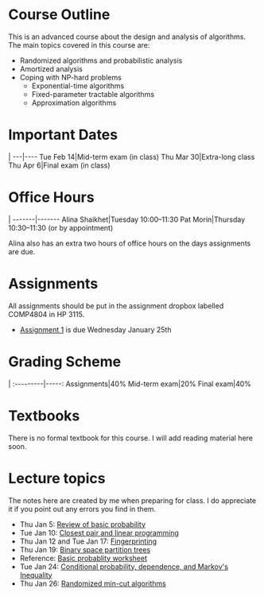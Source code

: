 # Course Outline

This is an advanced course about the design and analysis of algorithms.
The main topics covered in this course are:

- Randomized algorithms and probabilistic analysis
- Amortized analysis
- Coping with NP-hard problems
    - Exponential-time algorithms
    - Fixed-parameter tractable algorithms
    - Approximation algorithms

# Important Dates

|
---|----
Tue Feb 14|Mid-term exam (in class)
Thu Mar 30|Extra-long class
Thu Apr 6|Final exam (in class)

# Office Hours

|
-------|-------
Alina Shaikhet|Tuesday 10:00–11:30
Pat Morin|Thursday 10:30–11:30 (or by appointment)

Alina also has an extra two hours of office hours on the days assignments are due.


# Assignments

All assignments should be put in the assignment dropbox labelled COMP4804
in HP 3115.

* [Assignment 1](assn/assn1.pdf) is due Wednesday January 25th

# Grading Scheme

 |
:---------|-----:
Assignments|40%
Mid-term exam|20%
Final exam|40%

# Textbooks

There is no formal textbook for this course.  I will add reading material here soon.

# Lecture topics

The notes here are created by me when preparing for class. I do appreciate it if you point out any errors you find in them.

* Thu Jan 5: [Review of basic probability](prob-review.html)
* Tue Jan 10: [Closest pair and linear programming](cplp.html)
* Thu Jan 12 and Tue Jan 17: [Fingerprinting](fingerprinting.html)
* Thu Jan 19: [Binary space partition trees](bsp.html)
* Reference: [Basic probablity worksheet](http://cglab.ca/~morin/teaching/4804-old/notes/basicprob/sheet1.pdf)
* Tue Jan 24: [Conditional probability, dependence, and Markov's Inequality](independence.html)
* Thu Jan 26: [Randomized min-cut algorithms](mincut.html)
